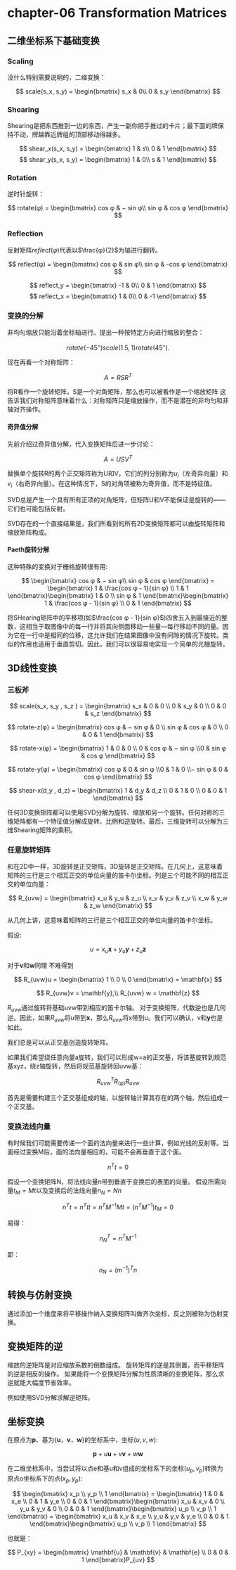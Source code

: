 # chapter-06 Transformation Matrices

## 二维坐标系下基础变换

### Scaling

没什么特别需要说明的，二维变换：

$$
scale(s_x, s_y) = \begin{bmatrix} 
s_x & 0\\
0 & s_y
\end{bmatrix}
$$

### Shearing

Shearing是把东西推到一边的东西，产生一副你把手推过的卡片；最下面的牌保持不动，牌越靠近牌组的顶部移动得越多。

$$
shear_x(s_x, s_y) = \begin{bmatrix} 
1 & s\\
0 & 1
\end{bmatrix}
$$
$$
shear_y(s_x, s_y) = \begin{bmatrix} 
1 & 0\\
s & 1
\end{bmatrix}
$$

### Rotation

逆时针旋转：

$$
rotate(φ) = \begin{bmatrix}
cos φ & − sin φ\\
sin φ & cos φ
\end{bmatrix}
$$

### Reflection

反射矩阵$reflect(φ)$代表以$\frac{φ}{2}$为轴进行翻转。

$$
reflect(φ) = \begin{bmatrix}
cos φ & sin φ\\
sin φ & -cos φ
\end{bmatrix}
$$

$$
reflect_y = \begin{bmatrix}
-1 & 0\\
0 & 1
\end{bmatrix}
$$
$$
reflect_x = \begin{bmatrix}
1 & 0\\
0 & -1
\end{bmatrix}
$$

### 变换的分解

非均匀缩放只能沿着坐标轴进行。提出一种按特定方向进行缩放的整合：

$$
rotate(−45^◦) scale(1.5, 1) rotate(45^◦).
$$

现在再看一个对称矩阵：

$$
A = RSR^T
$$

将R看作一个旋转矩阵，S是一个对角矩阵，那么也可以被看作是一个缩放矩阵
这告诉我们对称矩阵意味着什么：对称矩阵只是缩放操作，而不是潜在的非均匀和非轴对齐操作。

#### 奇异值分解

先前介绍过奇异值分解，代入变换矩阵后进一步讨论：

$$
A = USV^T
$$

替换单个旋转R的两个正交矩阵称为U和V，它们的列分别称为$u_i$（左奇异向量）和$v_i$（右奇异向量）。在这种情况下，S的对角项被称为奇异值，而不是特征值。

SVD总是产生一个具有所有正项的对角矩阵，但矩阵U和V不能保证是旋转的——它们也可能包括反射。

SVD存在的一个直接结果是，我们所看到的所有2D变换矩阵都可以由旋转矩阵和缩放矩阵构成。

#### Paeth旋转分解

这种特殊的变换对于栅格旋转很有用:

$$
\begin{bmatrix}
cos φ & − sin φ\\
sin φ & cos φ
\end{bmatrix} = \begin{bmatrix}
1 & \frac{cos φ - 1}{sin φ} \\
1 & 1
\end{bmatrix}\begin{bmatrix}
1 & 0 \\
sin φ & 1
\end{bmatrix}\begin{bmatrix}
1 & \frac{cos φ - 1}{sin φ} \\
0 & 1
\end{bmatrix}
$$

将SHearing矩阵中的平移项(如$\frac{cos φ - 1}{sin φ}$)四舍五入到最接近的整数，这相当于取图像中的每一行并将其向侧面移动一些量—每行移动不同的量。因为它在一行中是相同的位移，这允许我们在结果图像中没有间隙的情况下旋转。类似的作用也适用于垂直剪切。因此，我们可以很容易地实现一个简单的光栅旋转。

## 3D线性变换

### 三板斧

$$
scale(s_x, s_y , s_z ) = \begin{bmatrix}
s_x & 0 & 0 \\ 0 & s_y & 0 \\ 0 & 0 & s_z
\end{bmatrix}
$$

$$
rotate-z(φ) = \begin{bmatrix}
cos φ & − sin φ & 0 \\ sin φ & cos φ & 0 \\ 0 & 0 & 1
\end{bmatrix}
$$

$$
rotate-x(φ) = \begin{bmatrix}
1 & 0 & 0 \\ 0 & cos φ & − sin φ \\0 & sin φ & cos φ
\end{bmatrix}
$$

$$
rotate-y(φ) = \begin{bmatrix}
cos φ & 0 & sin φ \\0 & 1 & 0 \\− sin φ & 0 & cos φ
\end{bmatrix}
$$

$$
shear-x(d_y , d_z) = \begin{bmatrix}
1 & d_y & d_z \\ 0 & 1 & 0 \\ 0 & 0 & 1
\end{bmatrix}
$$

任何3D变换矩阵都可以使用SVD分解为旋转、缩放和另一个旋转。任何对称的三维矩阵都有一个特征值分解成旋转、比例和逆旋转。最后，三维旋转可以分解为三维Shearing矩阵的乘积。

### 任意旋转矩阵

和在2D中一样，3D旋转是正交矩阵，3D旋转是正交矩阵。在几何上，这意味着矩阵的三行是三个相互正交的单位向量的笛卡尔坐标。列是三个可能不同的相互正交的单位向量：

$$
R_{uvw} = \begin{bmatrix}
x_u & y_u & z_u \\ x_v & y_v & z_v \\ x_w & y_w & z_w
\end{bmatrix}
$$

从几何上讲，这意味着矩阵的三行是三个相互正交的单位向量的笛卡尔坐标。

假设:

$$
u = x_u\mathbf{x} + y_u\mathbf{y} + z_u\mathbf{z}
$$

对于$\mathbf{v}$和$\mathbf{w}$同理
不难得到

$$
R_{uvw}u = \begin{bmatrix} 1 \\ 0 \\ 0 \end{bmatrix} = \mathbf{x}
$$

$$
R_{uvw}v = \mathbf{y},\\
R_{uvw} w = \mathbf{z}
$$

$R_{uvw}$通过旋转将基础uvw带到相应的笛卡尔轴。
对于变换矩阵，代数逆也是几何逆。因此，如果$R_{uvw}$将u带到$\mathbf{x}$，那么$R_{uvw}$将x带到u。我们可以确认，v和$\mathbf{y}$也是如此。

我们总是可以从正交基创造旋转矩阵。

如果我们希望绕任意向量a旋转，我们可以形成w=a的正交基，将该基旋转到规范基xyz，绕z轴旋转，然后将规范基旋转回uvw基：

$$
R_{uvw}^TR_{(φ)}R_{uvw}
$$

首先是需要构建三个正交基组成的轴，以旋转轴计算其存在的两个轴，然后组成一个正交基。

### 变换法线向量

有时候我们可能需要传递一个面的法向量来进行一些计算，例如光线的反射等。当面经过变换M后，面的法向量相应的，可能不会再垂直于这个面。

$$
n^Tt = 0
$$

假设一个变换矩阵N，将法线向量n带到垂直于变换后的表面的向量。
假设所需向量$t_M = Mt$以及变换后的法线向量$n_N = Nn$

$$
n^Tt = n^TIt = n^TM^{-1}Mt = (n^TM^{-1})t_M = 0
$$

易得：

$$
n_N^T = n^TM^{-1}
$$

即：

$$
n_N = (m^{-1})^Tn
$$

## 转换与仿射变换

通过添加一个维度来将平移操作纳入变换矩阵叫做齐次坐标，反之则被称为仿射变换。

## 变换矩阵的逆

缩放的逆矩阵是对应缩放系数的倒数组成。
旋转矩阵的逆是其倒置，而平移矩阵的逆是相反的操作。
如果能将一个变换矩阵分解为性质清晰的变换矩阵，那么求逆就能大幅度节省效率。

例如使用SVD分解求解逆矩阵。

## 坐标变换

在原点为$\mathbf{p}$、基为$\{\mathbf{u}，\mathbf{v}，\mathbf{w}\}$的坐标系中，坐标$(u, v, w)$:

$$
\mathbf{p} + u\mathbf{u} + v\mathbf{v} + w\mathbf{w}
$$

在二维坐标系中，当尝试将以点e和基u和v组成的坐标系下的坐标$(u_p, v_p)$转换为原点o坐标系下的点$(x_p, y_p)$:

$$
\begin{bmatrix}
x_p \\ y_p \\ 1
\end{bmatrix} = \begin{bmatrix}
1 & 0 & x_e \\ 0 & 1 & y_e \\ 0 & 0 & 1
\end{bmatrix}\begin{bmatrix}
x_u & x_v & 0 \\ y_u & y_v & 0 \\ 0 & 0 & 1
\end{bmatrix}\begin{bmatrix}
u_p \\ v_p \\ 1
\end{bmatrix} = \begin{bmatrix}
x_u & x_v & x_e \\ y_u & y_v & y_e \\ 0 & 0 & 1
\end{bmatrix}\begin{bmatrix}
u_p \\ v_p \\ 1
\end{bmatrix}
$$

也就是：

$$
P_{xy} = \begin{bmatrix}
\mathbf{u} & \mathbf{v} & \mathbf{e} \\ 0 & 0 & 1
\end{bmatrix}P_{uv}
$$